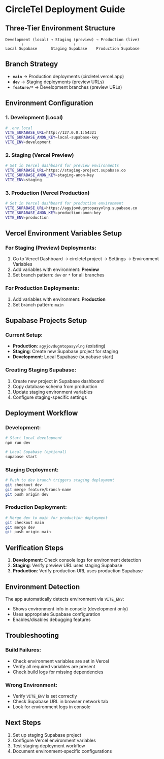# CircleTel Deployment Guide

## Three-Tier Environment Structure

```
Development (local) → Staging (preview) → Production (live)
       ↓                      ↓                   ↓
Local Supabase      Staging Supabase    Production Supabase
```

## Branch Strategy

- **`main`** → Production deployments (circletel.vercel.app)
- **`dev`** → Staging deployments (preview URLs)
- **`feature/*`** → Development branches (preview URLs)

## Environment Configuration

### 1. Development (Local)
```bash
# .env.local
VITE_SUPABASE_URL=http://127.0.0.1:54321
VITE_SUPABASE_ANON_KEY=local-supabase-key
VITE_ENV=development
```

### 2. Staging (Vercel Preview)
```bash
# Set in Vercel dashboard for preview environments
VITE_SUPABASE_URL=https://staging-project.supabase.co
VITE_SUPABASE_ANON_KEY=staging-anon-key
VITE_ENV=staging
```

### 3. Production (Vercel Production)
```bash
# Set in Vercel dashboard for production environment
VITE_SUPABASE_URL=https://agyjovdugmtopasyvlng.supabase.co
VITE_SUPABASE_ANON_KEY=production-anon-key
VITE_ENV=production
```

## Vercel Environment Variables Setup

### For Staging (Preview) Deployments:
1. Go to Vercel Dashboard → circletel project → Settings → Environment Variables
2. Add variables with environment: **Preview**
3. Set branch pattern: `dev` or `*` for all branches

### For Production Deployments:
1. Add variables with environment: **Production**
2. Set branch pattern: `main`

## Supabase Projects Setup

### Current Setup:
- **Production**: `agyjovdugmtopasyvlng` (existing)
- **Staging**: Create new Supabase project for staging
- **Development**: Local Supabase (supabase start)

### Creating Staging Supabase:
1. Create new project in Supabase dashboard
2. Copy database schema from production
3. Update staging environment variables
4. Configure staging-specific settings

## Deployment Workflow

### Development:
```bash
# Start local development
npm run dev

# Local Supabase (optional)
supabase start
```

### Staging Deployment:
```bash
# Push to dev branch triggers staging deployment
git checkout dev
git merge feature/branch-name
git push origin dev
```

### Production Deployment:
```bash
# Merge dev to main for production deployment
git checkout main
git merge dev
git push origin main
```

## Verification Steps

1. **Development**: Check console logs for environment detection
2. **Staging**: Verify preview URL uses staging Supabase
3. **Production**: Verify production URL uses production Supabase

## Environment Detection

The app automatically detects environment via `VITE_ENV`:
- Shows environment info in console (development only)
- Uses appropriate Supabase configuration
- Enables/disables debugging features

## Troubleshooting

### Build Failures:
- Check environment variables are set in Vercel
- Verify all required variables are present
- Check build logs for missing dependencies

### Wrong Environment:
- Verify `VITE_ENV` is set correctly
- Check Supabase URL in browser network tab
- Look for environment logs in console

## Next Steps

1. Set up staging Supabase project
2. Configure Vercel environment variables
3. Test staging deployment workflow
4. Document environment-specific configurations